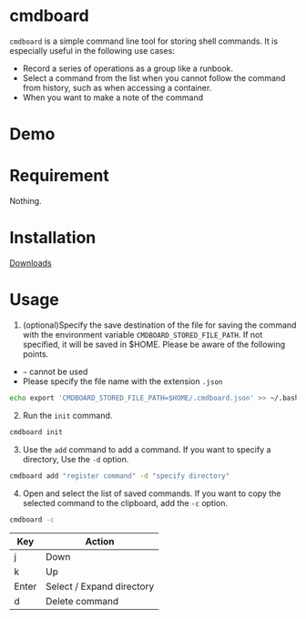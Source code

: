 # cmdboard

`cmdboard` is a simple command line tool for storing shell commands. 
It is especially useful in the following use cases:
- Record a series of operations as a group like a runbook.
- Select a command from the list when you cannot follow the command from history, such as when accessing a container.
- When you want to make a note of the command

# Demo



# Requirement
Nothing.

# Installation
[Downloads](https://github.com/pharuq/cmdboard/releases)

# Usage
1. (optional)Specify the save destination of the file for saving the command with the environment variable `CMDBOARD_STORED_FILE_PATH`. If not specified, it will be saved in $HOME.
Please be aware of the following points.
- `~` cannot be used
- Please specify the file name with the extension `.json`

```sh
echo export 'CMDBOARD_STORED_FILE_PATH=$HOME/.cmdboard.json' >> ~/.bashrc
```

2. Run the `init` command.

```sh
cmdboard init
```

3. Use the `add` command to add a command.
If you want to specify a directory, Use the `-d` option.

```sh
cmdboard add "register command" -d "specify directory"
```

4. Open and select the list of saved commands.
If you want to copy the selected command to the clipboard, add the `-c` option.

```sh
cmdboard -c
```

|  Key   |  Action  |
| ----   | ---- |
|  j     |  Down  |
|  k     |  Up  |
|  Enter | Select / Expand directory |
|  d     | Delete command |
